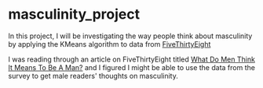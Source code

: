 # masculinity_project

In this project, I will be investigating the way people think about masculinity by applying the KMeans algorithm to data from [FiveThirtyEight](https://fivethirtyeight.com/)

I was reading through an article on FiveThirtyEight titled [What Do Men Think It Means To Be A Man?](https://fivethirtyeight.com/features/what-do-men-think-it-means-to-be-a-man/) and I figured I might be able to use the data from the survey to get male readers' thoughts on masculinity. 
